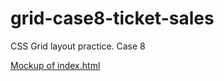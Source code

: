 # grid-case8-ticket-sales
CSS Grid layout practice. Case 8

[Mockup of index.html](https://www.figma.com/file/giP9TAozo2kOAeB2tBL213/green-screen?node-id=0-1&t=wEd03ztMbjQpbWto-0)
